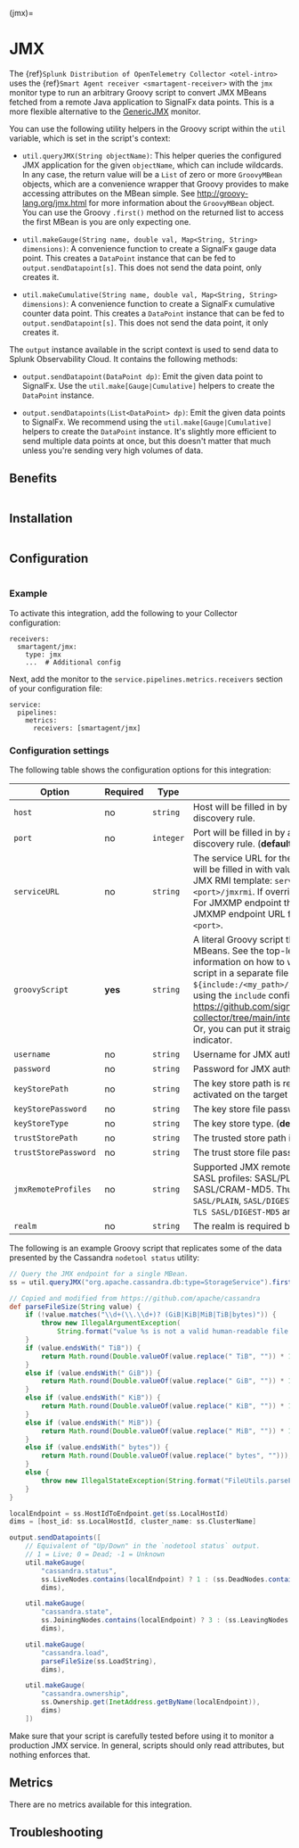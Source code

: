 (jmx)=

# JMX

<meta name="description" content="Use this Splunk Observability Cloud integration for the JMX monitor. See benefits, install, configuration, and metrics. Run an arbitrary Groovy script to convert JMX MBeans fetched from a remote Java application to SignalFx data points">

The {ref}`Splunk Distribution of OpenTelemetry Collector <otel-intro>` uses the {ref}`Smart Agent receiver <smartagent-receiver>` with the `jmx` monitor type to run an arbitrary Groovy script to convert JMX MBeans fetched from a remote Java application to SignalFx data points. This is a more flexible alternative to the [GenericJMX](https://docs.splunk.com/Observability/gdi/monitors-languages/genericjmx.html) monitor.

You can use the following utility helpers in the Groovy script within the `util` variable, which is set in the script's context:

- `util.queryJMX(String objectName)`: This helper queries the configured JMX application for the given `objectName`, which can include wildcards. In any case, the return value will be a `List` of zero or more `GroovyMBean` objects, which are a convenience wrapper that Groovy provides to make accessing attributes on the MBean simple. See http://groovy-lang.org/jmx.html for more information about the `GroovyMBean` object. You can use the Groovy `.first()` method on the returned list to access the first MBean is you are only expecting one.

- `util.makeGauge(String name, double val, Map<String, String> dimensions)`:
	A convenience function to create a SignalFx gauge data point. This creates a `DataPoint` instance that can be fed to `output.sendDatapoint[s]`. This does not send the data point, only creates it.

- `util.makeCumulative(String name, double val, Map<String, String> dimensions)`: A convenience function to create a SignalFx cumulative counter data point. This creates a `DataPoint` instance that can be fed to `output.sendDatapoint[s]`. This does not send the data point, it only creates it.

The `output` instance available in the script context is used to send data to Splunk Observability Cloud. It contains the following methods:

- `output.sendDatapoint(DataPoint dp)`: Emit the given data point to SignalFx. Use the `util.make[Gauge|Cumulative]` helpers to create the `DataPoint` instance.

- `output.sendDatapoints(List<DataPoint> dp)`: Emit the given data points to SignalFx. We recommend using the `util.make[Gauge|Cumulative]` helpers to create the `DataPoint` instance. It's slightly more efficient to send multiple data points at once, but this doesn't matter that much unless you're sending very high volumes of data.

## Benefits

```{include} /_includes/benefits.md
```

## Installation

```{include} /_includes/collector-installation.md
```
## Configuration

```{include} /_includes/configuration.md
```
### Example

To activate this integration, add the following to your Collector configuration:

```
receivers:
  smartagent/jmx:
    type: jmx
    ...  # Additional config
```

Next, add the monitor to the `service.pipelines.metrics.receivers` section of your configuration file:

```
service:
  pipelines:
    metrics:
      receivers: [smartagent/jmx]
```

### Configuration settings

The following table shows the configuration options for this integration:

| Option               | Required | Type      | Description                                                                                                                                                                                                                                                                                                                                                                                                                                                                                                                                                                                                                      |
| -------------------- | -------- | --------- | -------------------------------------------------------------------------------------------------------------------------------------------------------------------------------------------------------------------------------------------------------------------------------------------------------------------------------------------------------------------------------------------------------------------------------------------------------------------------------------------------------------------------------------------------------------------------------------------------------------------------------- |
| `host`               | no       | `string`  | Host will be filled in by auto-discovery if this monitor has a discovery rule.                                                                                                                                                                                                                                                                                                                                                                                                                                                                                                                                                   |
| `port`               | no       | `integer` | Port will be filled in by auto-discovery if this monitor has a discovery rule. (**default:** `0`)                                                                                                                                                                                                                                                                                                                                                                                                                                                                                                                                |
| `serviceURL`         | no       | `string`  | The service URL for the JMX RMI/JMXMP endpoint. If empty it will be filled in with values from `host` and `port` using a standard JMX RMI template: `service:jmx:rmi:///jndi/rmi://<host>:<port>/jmxrmi`. If overridden, `host` and `port` will have no effect. For JMXMP endpoint the service URL must be specified. The JMXMP endpoint URL format is `service:jmx:jmxmp://<host>:<port>`.                                                                                                                                                                                                                                      |
| `groovyScript`       | **yes**  | `string`  | A literal Groovy script that generates data points from JMX MBeans. See the top-level `jmx` monitor doc for more information on how to write this script. You can put the Groovy script in a separate file and refer to it here with `${include:/<my_path>/jmx.groovy}`. For more information on using the `include` config, see <a href="https://github.com/signalfx/splunk-otel-collector/tree/main/internal/configsource/includeconfigsource">https://github.com/signalfx/splunk-otel-collector/tree/main/internal/configsource/includeconfigsource</a>. Or, you can put it straight in YAML by using the \| block indicator. |
| `username`           | no       | `string`  | Username for JMX authentication, if applicable.                                                                                                                                                                                                                                                                                                                                                                                                                                                                                                                                                                                  |
| `password`           | no       | `string`  | Password for JMX authentication, if applicable.                                                                                                                                                                                                                                                                                                                                                                                                                                                                                                                                                                                  |
| `keyStorePath`       | no       | `string`  | The key store path is required if client authentication is activated on the target JVM.                                                                                                                                                                                                                                                                                                                                                                                                                                                                                                                                          |
| `keyStorePassword`   | no       | `string`  | The key store file password if required.                                                                                                                                                                                                                                                                                                                                                                                                                                                                                                                                                                                         |
| `keyStoreType`       | no       | `string`  | The key store type. (**default:** `jks`)                                                                                                                                                                                                                                                                                                                                                                                                                                                                                                                                                                                         |
| `trustStorePath`     | no       | `string`  | The trusted store path if the TLS profile is required.                                                                                                                                                                                                                                                                                                                                                                                                                                                                                                                                                                           |
| `trustStorePassword` | no       | `string`  | The trust store file password if required.                                                                                                                                                                                                                                                                                                                                                                                                                                                                                                                                                                                       |
| `jmxRemoteProfiles`  | no       | `string`  | Supported JMX remote profiles are TLS in combination with SASL profiles: SASL/PLAIN, SASL/DIGEST-MD5 and SASL/CRAM-MD5. Thus valid `jmxRemoteProfiles` values are: `SASL/PLAIN`, `SASL/DIGEST-MD5`, `SASL/CRAM-MD5`, `TLS SASL/PLAIN`, `TLS SASL/DIGEST-MD5` and `TLS SASL/CRAM-MD5`.                                                                                                                                                                                                                                                                                                                                            |
| `realm`              | no       | `string`  | The realm is required by profile SASL/DIGEST-MD5.                                                                                                                                                                                                                                                                                                                                                                                                                                                                                                                                                                                |

The following is an example Groovy script that replicates some of the data presented by the Cassandra `nodetool status` utility:

```groovy
// Query the JMX endpoint for a single MBean.
ss = util.queryJMX("org.apache.cassandra.db:type=StorageService").first()

// Copied and modified from https://github.com/apache/cassandra
def parseFileSize(String value) {
	if (!value.matches("\\d+(\\.\\d+)? (GiB|KiB|MiB|TiB|bytes)")) {
		throw new IllegalArgumentException(
			String.format("value %s is not a valid human-readable file size", value));
	}
	if (value.endsWith(" TiB")) {
		return Math.round(Double.valueOf(value.replace(" TiB", "")) * 1e12);
	}
	else if (value.endsWith(" GiB")) {
		return Math.round(Double.valueOf(value.replace(" GiB", "")) * 1e9);
	}
	else if (value.endsWith(" KiB")) {
		return Math.round(Double.valueOf(value.replace(" KiB", "")) * 1e3);
	}
	else if (value.endsWith(" MiB")) {
		return Math.round(Double.valueOf(value.replace(" MiB", "")) * 1e6);
	}
	else if (value.endsWith(" bytes")) {
		return Math.round(Double.valueOf(value.replace(" bytes", "")));
	}
	else {
		throw new IllegalStateException(String.format("FileUtils.parseFileSize() reached an illegal state parsing %s", value));
	}
}

localEndpoint = ss.HostIdToEndpoint.get(ss.LocalHostId)
dims = [host_id: ss.LocalHostId, cluster_name: ss.ClusterName]

output.sendDatapoints([
	// Equivalent of "Up/Down" in the `nodetool status` output.
	// 1 = Live; 0 = Dead; -1 = Unknown
	util.makeGauge(
		"cassandra.status",
		ss.LiveNodes.contains(localEndpoint) ? 1 : (ss.DeadNodes.contains(localEndpoint) ? 0 : -1),
		dims),

	util.makeGauge(
		"cassandra.state",
		ss.JoiningNodes.contains(localEndpoint) ? 3 : (ss.LeavingNodes.contains(localEndpoint) ? 2 : 1),
		dims),

	util.makeGauge(
		"cassandra.load",
		parseFileSize(ss.LoadString),
		dims),

	util.makeGauge(
		"cassandra.ownership",
		ss.Ownership.get(InetAddress.getByName(localEndpoint)),
		dims)
	])
```

Make sure that your script is carefully tested before using it to monitor a production JMX service. In general, scripts should only read attributes, but nothing enforces that.

## Metrics

There are no metrics available for this integration.

## Troubleshooting

```{include} /_includes/troubleshooting.md
```
